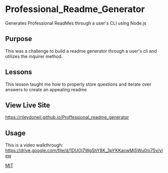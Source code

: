 # Professional_Readme_Generator
Generates Professional ReadMes through a user's CLI using Node.js

## Purpose
This was a challenge to build a readme generator through a user's cli and utilizes the inquirer method.

## Lessons
This lesson taught me how to properly store questions and iterate over answers to create an appealing readme

## View Live Site

https://rileydoneil.github.io/Proffessional_readme_generator

## Usage
This is a video walkthrough: https://drive.google.com/file/d/1DUOj7WgShY8K_3pYKKacwMj5Wu0ni75v/view 

[MIT](https://choosealicense.com/licenses/mit/)